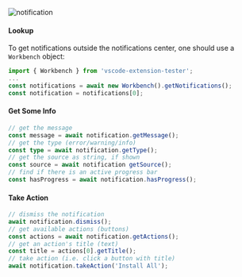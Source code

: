 ![notification](https://user-images.githubusercontent.com/4181232/56662617-b478dc00-66a4-11e9-9b1a-193efb96440b.png)

#### Lookup

To get notifications outside the notifications center, one should use a ```Workbench``` object:

```typescript
import { Workbench } from 'vscode-extension-tester';
...
const notifications = await new Workbench().getNotifications();
const notification = notifications[0];
```

#### Get Some Info

```typescript
// get the message
const message = await notification.getMessage();
// get the type (error/warning/info)
const type = await notification.getType();
// get the source as string, if shown
const source = await notification getSource();
// find if there is an active progress bar
const hasProgress = await notification.hasProgress();
```

#### Take Action

```typescript
// dismiss the notification
await notification.dismiss();
// get available actions (buttons)
const actions = await notification.getActions();
// get an action's title (text)
const title = actions[0].getTitle();
// take action (i.e. click a button with title)
await notification.takeAction('Install All');
```
